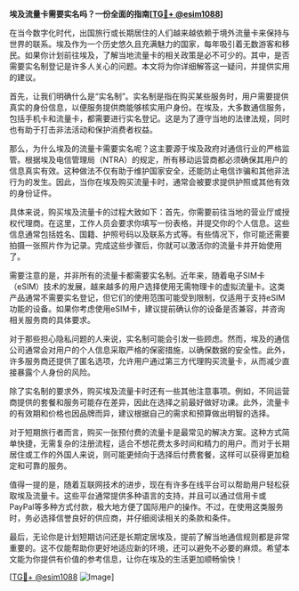**埃及流量卡需要实名吗？一份全面的指南[[TG💪+ @esim1088](https://t.me/s/esim1088)]**

在当今数字化时代，出国旅行或长期居住的人们越来越依赖于境外流量卡来保持与世界的联系。埃及作为一个历史悠久且充满魅力的国家，每年吸引着无数游客和移民。如果你计划前往埃及，了解当地流量卡的相关政策是必不可少的。其中，是否需要实名制登记是许多人关心的问题。本文将为你详细解答这一疑问，并提供实用的建议。

首先，让我们明确什么是“实名制”。实名制是指在购买某些服务时，用户需要提供真实的身份信息，以便服务提供商能够核实用户身份。在埃及，大多数通信服务，包括手机卡和流量卡，都需要进行实名登记。这是为了遵守当地的法律法规，同时也有助于打击非法活动和保护消费者权益。

那么，为什么埃及的流量卡需要实名呢？这主要源于埃及政府对通信行业的严格监管。根据埃及电信管理局（NTRA）的规定，所有移动运营商都必须确保其用户的信息真实有效。这种做法不仅有助于维护国家安全，还能防止电信诈骗和其他非法行为的发生。因此，当你在埃及购买流量卡时，通常会被要求提供护照或其他有效的身份证件。

具体来说，购买埃及流量卡的过程大致如下：首先，你需要前往当地的营业厅或授权代理商。在这里，工作人员会要求你填写一份表格，并提交你的个人信息。这些信息通常包括姓名、国籍、护照号码以及联系方式等。有些情况下，你可能还需要拍摄一张照片作为记录。完成这些步骤后，你就可以激活你的流量卡并开始使用了。

需要注意的是，并非所有的流量卡都需要实名制。近年来，随着电子SIM卡（eSIM）技术的发展，越来越多的用户选择使用无需物理卡的虚拟流量卡。这类产品通常不需要实名登记，但它们的使用范围可能受到限制，仅适用于支持eSIM功能的设备。如果你考虑使用eSIM卡，建议提前确认你的设备是否兼容，并咨询相关服务商的具体要求。

对于那些担心隐私问题的人来说，实名制可能会引发一些顾虑。然而，埃及的通信公司通常会对用户的个人信息采取严格的保密措施，以确保数据的安全性。此外，许多服务商还提供了匿名选项，允许用户通过第三方代理购买流量卡，从而减少直接暴露个人身份的风险。

除了实名制的要求外，购买埃及流量卡时还有一些其他注意事项。例如，不同运营商提供的套餐和服务可能存在差异，因此在选择之前最好做好功课。此外，流量卡的有效期和价格也因品牌而异，建议根据自己的需求和预算做出明智的选择。

对于短期旅行者而言，购买一张预付费的流量卡是最常见的解决方案。这种方式简单快捷，无需复杂的注册流程，适合不想花费太多时间和精力的用户。而对于长期居住或工作的外国人来说，则可能更倾向于选择后付费套餐，这样可以获得更加稳定和可靠的服务。

值得一提的是，随着互联网技术的进步，现在有许多在线平台可以帮助用户轻松获取埃及流量卡。这些平台通常提供多种语言的支持，并且可以通过信用卡或PayPal等多种方式付款，极大地方便了国际用户的操作。不过，在使用这类服务时，务必选择信誉良好的供应商，并仔细阅读相关的条款和条件。

最后，无论你是计划短期访问还是长期定居埃及，提前了解当地通信规则都是非常重要的。这不仅能帮助你更好地适应新的环境，还可以避免不必要的麻烦。希望本文能为你提供有价值的参考信息，让你在埃及的生活更加顺畅愉快！

[[TG💪+ @esim1088](https://t.me/s/esim1088) ![Image](https://i.postimg.cc/4NQfJmqS/Snipaste-2025-05-13-00-14-12.png)]